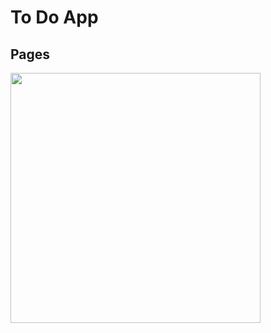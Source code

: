 # To Do App

## Pages

<div style="display: flex; gap: 20px;">
  <img src="https://github.com/user-attachments/assets/9fcaa098-d793-4a07-ba0c-6323d28b35c9" width="400" />

</div>


